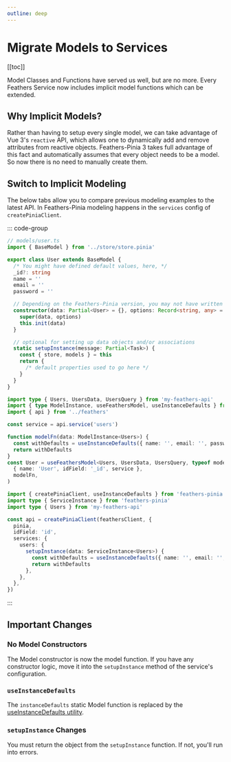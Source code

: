 ```yaml
---
outline: deep
---
```


<script setup>
import Badge from '../components/Badge.vue'
import BlockQuote from '../components/BlockQuote.vue'
</script>

# Migrate Models to Services

[[toc]]

Model Classes and Functions have served us well, but are no more. Every Feathers Service now includes implicit model
functions which can be extended.

## Why Implicit Models?

Rather than having to setup every single model, we can take advantage of Vue 3's `reactive` API, which allows one to
dynamically add and remove attributes from reactive objects. Feathers-Pinia 3 takes full advantage of this fact and
automatically assumes that every object needs to be a model. So now there is no need to manually create them.

## Switch to Implicit Modeling

The below tabs allow you to compare previous modeling examples to the latest API. In Feathers-Pinia modeling happens in
the `services` config of `createPiniaClient`.

::: code-group

```ts [Old Model Class]
// models/user.ts
import { BaseModel } from '../store/store.pinia'

export class User extends BaseModel {
  /* You might have defined default values, here, */
  _id?: string
  name = ''
  email = ''
  password = ''

  // Depending on the Feathers-Pinia version, you may not have written a constructor
  constructor(data: Partial<User> = {}, options: Record<string, any> = {}) {
    super(data, options)
    this.init(data)
  }

  // optional for setting up data objects and/or associations
  static setupInstance(message: Partial<Task>) {
    const { store, models } = this
    return {
      /* default properties used to go here */
    }
  }
}
```

```ts [Old Model Fn]
import type { Users, UsersData, UsersQuery } from 'my-feathers-api'
import { type ModelInstance, useFeathersModel, useInstanceDefaults } from 'feathers-pinia'
import { api } from '../feathers'

const service = api.service('users')

function modelFn(data: ModelInstance<Users>) {
  const withDefaults = useInstanceDefaults({ name: '', email: '', password: '' }, data)
  return withDefaults
}
const User = useFeathersModel<Users, UsersData, UsersQuery, typeof modelFn>(
  { name: 'User', idField: '_id', service },
  modelFn,
)
```

```ts [New API]
import { createPiniaClient, useInstanceDefaults } from 'feathers-pinia'
import type { ServiceInstance } from 'feathers-pinia'
import type { Users } from 'my-feathers-api'

const api = createPiniaClient(feathersClient, {
  pinia,
  idField: 'id',
  services: {
    users: {
      setupInstance(data: ServiceInstance<Users>) {
        const withDefaults = useInstanceDefaults({ name: '', email: '', password: '' }, data)
        return withDefaults
      },
    },
  },
})
```

:::

## Important Changes

### No Model Constructors

The Model constructor is now the model function. If you have any constructor logic, move it into the `setupInstance`
method of the service's configuration.

### `useInstanceDefaults`

The `instanceDefaults` static Model function is replaced by the [useInstanceDefaults utility](/guide/use-instance-defaults).

### `setupInstance` Changes

You must return the object from the `setupInstance` function. If not, you'll run into errors.
